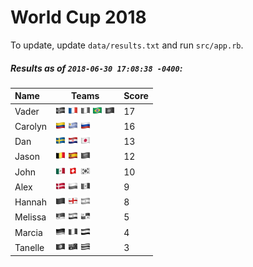 # World Cup 2018

To update, update `data/results.txt` and run `src/app.rb`.

##### Results as of `2018-06-30 17:08:38 -0400`:

| Name | Teams | Score
| :- | - | -
| Vader | ![](flags/Iceland.png "Iceland") ![](flags/France.png "France") ![](flags/Nigeria.png "Nigeria") ![](flags/Brazil.png "Brazil") ![](flags/Portugal.png "Portugal")  | 17 |
| Carolyn | ![](flags/Colombia.png "Colombia") ![](flags/Uruguay.png "Uruguay") ![](flags/Russia.png "Russia")  | 16 |
| Dan | ![](flags/Sweden.png "Sweden") ![](flags/Croatia.png "Croatia") ![](flags/Japan.png "Japan")  | 13 |
| Jason | ![](flags/Belgium.png "Belgium") ![](flags/Spain.png "Spain") ![](flags/Saudi_Arabia.png "Saudi Arabia")  | 12 |
| John | ![](flags/Mexico.png "Mexico") ![](flags/Switzerland.png "Switzerland") ![](flags/South_Korea.png "South Korea")  | 10 |
| Alex | ![](flags/Denmark.png "Denmark") ![](flags/Poland.png "Poland") ![](flags/Senegal.png "Senegal")  | 9 |
| Hannah | ![](flags/Morocco.png "Morocco") ![](flags/England.png "England") ![](flags/Argentina.png "Argentina")  | 8 |
| Melissa | ![](flags/Serbia.png "Serbia") ![](flags/Iran.png "Iran") ![](flags/Panama.png "Panama")  | 5 |
| Marcia | ![](flags/Germany.png "Germany") ![](flags/Peru.png "Peru") ![](flags/Egypt.png "Egypt")  | 4 |
| Tanelle | ![](flags/Tunisia.png "Tunisia") ![](flags/Australia.png "Australia") ![](flags/Costa_Rica.png "Costa Rica")  | 3 |
